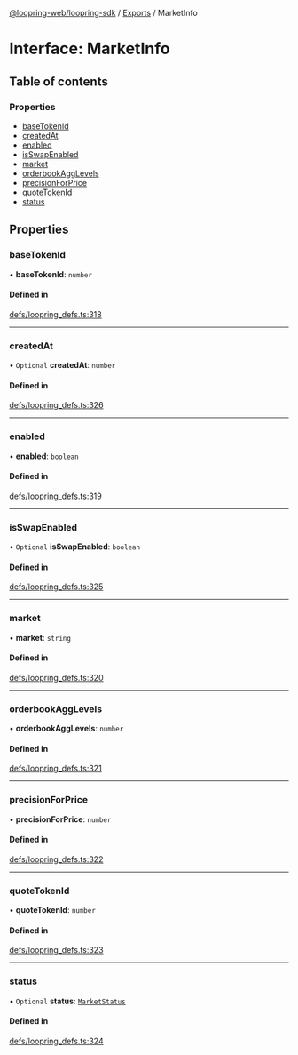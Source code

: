 [@loopring-web/loopring-sdk](../README.md) / [Exports](../modules.md) / MarketInfo

# Interface: MarketInfo

## Table of contents

### Properties

- [baseTokenId](MarketInfo.md#basetokenid)
- [createdAt](MarketInfo.md#createdat)
- [enabled](MarketInfo.md#enabled)
- [isSwapEnabled](MarketInfo.md#isswapenabled)
- [market](MarketInfo.md#market)
- [orderbookAggLevels](MarketInfo.md#orderbookagglevels)
- [precisionForPrice](MarketInfo.md#precisionforprice)
- [quoteTokenId](MarketInfo.md#quotetokenid)
- [status](MarketInfo.md#status)

## Properties

### baseTokenId

• **baseTokenId**: `number`

#### Defined in

[defs/loopring_defs.ts:318](https://github.com/Loopring/loopring_sdk/blob/18accaa/src/defs/loopring_defs.ts#L318)

___

### createdAt

• `Optional` **createdAt**: `number`

#### Defined in

[defs/loopring_defs.ts:326](https://github.com/Loopring/loopring_sdk/blob/18accaa/src/defs/loopring_defs.ts#L326)

___

### enabled

• **enabled**: `boolean`

#### Defined in

[defs/loopring_defs.ts:319](https://github.com/Loopring/loopring_sdk/blob/18accaa/src/defs/loopring_defs.ts#L319)

___

### isSwapEnabled

• `Optional` **isSwapEnabled**: `boolean`

#### Defined in

[defs/loopring_defs.ts:325](https://github.com/Loopring/loopring_sdk/blob/18accaa/src/defs/loopring_defs.ts#L325)

___

### market

• **market**: `string`

#### Defined in

[defs/loopring_defs.ts:320](https://github.com/Loopring/loopring_sdk/blob/18accaa/src/defs/loopring_defs.ts#L320)

___

### orderbookAggLevels

• **orderbookAggLevels**: `number`

#### Defined in

[defs/loopring_defs.ts:321](https://github.com/Loopring/loopring_sdk/blob/18accaa/src/defs/loopring_defs.ts#L321)

___

### precisionForPrice

• **precisionForPrice**: `number`

#### Defined in

[defs/loopring_defs.ts:322](https://github.com/Loopring/loopring_sdk/blob/18accaa/src/defs/loopring_defs.ts#L322)

___

### quoteTokenId

• **quoteTokenId**: `number`

#### Defined in

[defs/loopring_defs.ts:323](https://github.com/Loopring/loopring_sdk/blob/18accaa/src/defs/loopring_defs.ts#L323)

___

### status

• `Optional` **status**: [`MarketStatus`](../enums/MarketStatus.md)

#### Defined in

[defs/loopring_defs.ts:324](https://github.com/Loopring/loopring_sdk/blob/18accaa/src/defs/loopring_defs.ts#L324)
